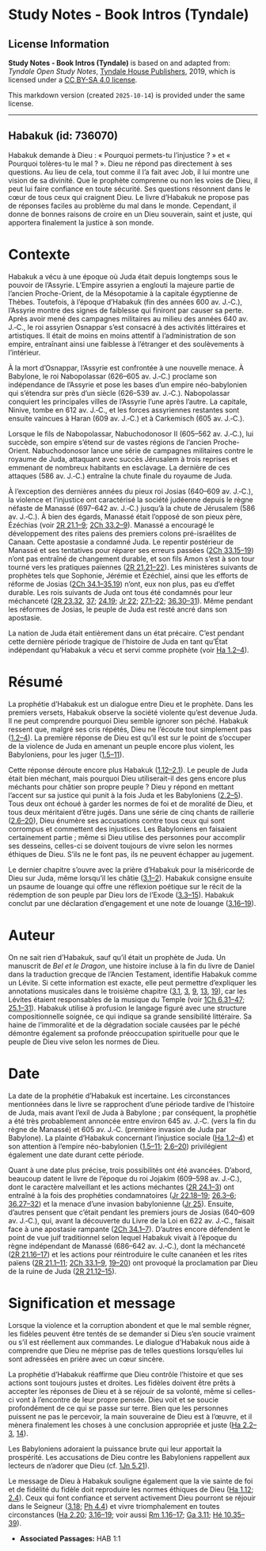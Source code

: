 # Study Notes - Book Intros (Tyndale)

## License Information

**Study Notes - Book Intros (Tyndale)** is based on and adapted from: _Tyndale Open Study Notes_, [Tyndale House Publishers](https://tyndaleopenresources.com/), 2019, which is licensed under a [CC BY-SA 4.0 license](https://creativecommons.org/licenses/by-sa/4.0/legalcode.en).

This markdown version (created `2025-10-14`) is provided under the same license.



--------------------------------

## Habakuk (id: 736070)

Habakuk demande à Dieu : « Pourquoi permets\-tu l’injustice ? » et « Pourquoi tolères\-tu le mal ? ». Dieu ne répond pas directement à ses questions. Au lieu de cela, tout comme il l’a fait avec Job, il lui montre une vision de sa divinité. Que le prophète comprenne ou non les voies de Dieu, il peut lui faire confiance en toute sécurité. Ses questions résonnent dans le cœur de tous ceux qui craignent Dieu. Le livre d’Habakuk ne propose pas de réponses faciles au problème du mal dans le monde. Cependant, il donne de bonnes raisons de croire en un Dieu souverain, saint et juste, qui apportera finalement la justice à son monde.

Contexte
========

Habakuk a vécu à une époque où Juda était depuis longtemps sous le pouvoir de l’Assyrie. L’Empire assyrien a englouti la majeure partie de l’ancien Proche\-Orient, de la Mésopotamie à la capitale égyptienne de Thèbes. Toutefois, à l’époque d’Habakuk (fin des années 600 av. J.‑C.), l’Assyrie montre des signes de faiblesse qui finiront par causer sa perte. Après avoir mené des campagnes militaires au milieu des années 640 av. J.‑C., le roi assyrien Osnappar s’est consacré à des activités littéraires et artistiques. Il était de moins en moins attentif à l’administration de son empire, entraînant ainsi une faiblesse à l’étranger et des soulèvements à l’intérieur.

À la mort d’Osnappar, l’Assyrie est confrontée à une nouvelle menace. À Babylone, le roi Nabopolassar (626–605 av. J.‑C.) proclame son indépendance de l’Assyrie et pose les bases d’un empire néo\-babylonien qui s’étendra sur près d’un siècle (626–539 av. J.‑C.). Nabopolassar conquiert les principales villes de l’Assyrie l’une après l’autre. La capitale, Ninive, tombe en 612 av. J.‑C., et les forces assyriennes restantes sont ensuite vaincues à Haran (609 av. J.‑C.) et à Carkemisch (605 av. J.‑C.).

Lorsque le fils de Nabopolassar, Nabuchodonosor II (605–562 av. J.‑C.), lui succède, son empire s’étend sur de vastes régions de l’ancien Proche\-Orient. Nabuchodonosor lance une série de campagnes militaires contre le royaume de Juda, attaquant avec succès Jérusalem à trois reprises et emmenant de nombreux habitants en esclavage. La dernière de ces attaques (586 av. J.‑C.) entraîne la chute finale du royaume de Juda.

À l’exception des dernières années du pieux roi Josias (640–609 av. J.‑C.), la violence et l’injustice ont caractérisé la société judéenne depuis le règne néfaste de Manassé (697–642 av. J.‑C.) jusqu’à la chute de Jérusalem (586 av. J.‑C.). À bien des égards, Manassé était l’opposé de son pieux père, Ézéchias (voir [2R 21\.1–9](https://ref.ly/2Kgs21:1-2Kgs21:9); [2Ch 33\.2–9](https://ref.ly/2Chr33:2-2Chr33:9)). Manassé a encouragé le développement des rites païens des premiers colons pré\-israélites de Canaan. Cette apostasie a condamné Juda. Le repentir postérieur de Manassé et ses tentatives pour réparer ses erreurs passées ([2Ch 33\.15–19](https://ref.ly/2Chr33:15-2Chr33:19)) n’ont pas entraîné de changement durable, et son fils Amon s’est à son tour tourné vers les pratiques païennes ([2R 21\.21–22](https://ref.ly/2Kgs21:21-2Kgs21:22)). Les ministères suivants de prophètes tels que Sophonie, Jérémie et Ézéchiel, ainsi que les efforts de réforme de Josias ([2Ch 34\.1–35\.19](https://ref.ly/2Chr34:1-2Chr35:19)) n’ont, eux non plus, pas eu d’effet durable. Les rois suivants de Juda ont tous été condamnés pour leur méchanceté ([2R 23\.32](https://ref.ly/2Kgs23:32), [37](https://ref.ly/2Kgs23:37); [24\.19](https://ref.ly/2Kgs24:19); [Jr 22](https://ref.ly/Jer22:1-Jer22:30); [27\.1–22](https://ref.ly/Jer27:1-Jer27:22); [36\.30–31](https://ref.ly/Jer36:30-Jer36:31)). Même pendant les réformes de Josias, le peuple de Juda est resté ancré dans son apostasie.

La nation de Juda était entièrement dans un état précaire. C’est pendant cette dernière période tragique de l’histoire de Juda en tant qu’État indépendant qu’Habakuk a vécu et servi comme prophète (voir [Ha 1\.2–4](https://ref.ly/Hab1:2-Hab1:4)).

Résumé
======

La prophétie d’Habakuk est un dialogue entre Dieu et le prophète. Dans les premiers versets, Habakuk observe la société violente qu’est devenue Juda. Il ne peut comprendre pourquoi Dieu semble ignorer son péché. Habakuk ressent que, malgré ses cris répétés, Dieu ne l’écoute tout simplement pas ([1\.2–4](https://ref.ly/Hab1:2-Hab1:4)). La première réponse de Dieu est qu’il est sur le point de s’occuper de la violence de Juda en amenant un peuple encore plus violent, les Babyloniens, pour les juger ([1\.5–11](https://ref.ly/Hab1:5-Hab1:11)).

Cette réponse déroute encore plus Habakuk ([1\.12–2\.1](https://ref.ly/Hab1:12-Hab2:1)). Le peuple de Juda était bien méchant, mais pourquoi Dieu utiliserait\-il des gens encore plus méchants pour châtier son propre peuple ? Dieu y répond en mettant l’accent sur sa justice qui punit à la fois Juda et les Babyloniens ([2\.2–5](https://ref.ly/Hab2:2-Hab2:5)). Tous deux ont échoué à garder les normes de foi et de moralité de Dieu, et tous deux méritaient d’être jugés. Dans une série de cinq chants de raillerie ([2\.6–20](https://ref.ly/Hab2:6-Hab2:20)), Dieu énumère ses accusations contre tous ceux qui sont corrompus et commettent des injustices. Les Babyloniens en faisaient certainement partie ; même si Dieu utilise des personnes pour accomplir ses desseins, celles\-ci se doivent toujours de vivre selon les normes éthiques de Dieu. S’ils ne le font pas, ils ne peuvent échapper au jugement.

Le dernier chapitre s’ouvre avec la prière d’Habakuk pour la miséricorde de Dieu sur Juda, même lorsqu’il les châtie ([3\.1–2](https://ref.ly/Hab3:1-Hab3:2)). Habakuk consigne ensuite un psaume de louange qui offre une réflexion poétique sur le récit de la rédemption de son peuple par Dieu lors de l’Exode ([3\.3–15](https://ref.ly/Hab3:3-Hab3:15)). Habakuk conclut par une déclaration d’engagement et une note de louange ([3\.16–19](https://ref.ly/Hab3:16-Hab3:19)).

Auteur
======

On ne sait rien d’Habakuk, sauf qu’il était un prophète de Juda. Un manuscrit de *Bel et le Dragon*, une histoire incluse à la fin du livre de Daniel dans la traduction grecque de l’Ancien Testament, identifie Habakuk comme un Lévite. Si cette information est exacte, elle peut permettre d’expliquer les annotations musicales dans le troisième chapitre ([3\.1](https://ref.ly/Hab3:1), [3](https://ref.ly/Hab3:3), [9](https://ref.ly/Hab3:9), [13](https://ref.ly/Hab3:13), [19](https://ref.ly/Hab3:19)), car les Lévites étaient responsables de la musique du Temple (voir [1Ch 6\.31–47](https://ref.ly/1Chr6:31-1Chr6:47); [25\.1–31](https://ref.ly/1Chr25:1-1Chr25:31)). Habakuk utilise à profusion le langage figuré avec une structure compositionnelle soignée, ce qui indique sa grande sensibilité littéraire. Sa haine de l’immoralité et de la dégradation sociale causées par le péché démontre également sa profonde préoccupation spirituelle pour que le peuple de Dieu vive selon les normes de Dieu.

Date
====

La date de la prophétie d’Habakuk est incertaine. Les circonstances mentionnées dans le livre se rapprochent d’une période tardive de l’histoire de Juda, mais avant l’exil de Juda à Babylone ; par conséquent, la prophétie a été très probablement annoncée entre environ 645 av. J.‑C. (vers la fin du règne de Manassé) et 605 av. J.‑C. (première invasion de Juda par Babylone). La plainte d’Habakuk concernant l’injustice sociale ([Ha 1\.2–4](https://ref.ly/Hab1:2-Hab1:4)) et son attention à l’empire néo\-babylonien ([1\.5–11](https://ref.ly/Hab1:5-Hab1:11); [2\.6–20](https://ref.ly/Hab2:6-Hab2:20)) privilégient également une date durant cette période.

Quant à une date plus précise, trois possibilités ont été avancées. D’abord, beaucoup datent le livre de l’époque du roi Jojakim (609–598 av. J.‑C.), dont le caractère malveillant et les actions méchantes ([2R 24\.1–3](https://ref.ly/2Kgs24:1-2Kgs24:3)) ont entraîné à la fois des prophéties condamnatoires ([Jr 22\.18–19](https://ref.ly/Jer22:18-Jer22:19); [26\.3–6](https://ref.ly/Jer26:3-Jer26:6); [36\.27–32](https://ref.ly/Jer36:27-Jer36:32)) et la menace d’une invasion babylonienne ([Jr 25](https://ref.ly/Jer25:1-Jer25:38)). Ensuite, d’autres pensent que c’était pendant les premiers jours de Josias (640–609 av. J.‑C.), qui, avant la découverte du Livre de la Loi en 622 av. J.‑C., faisait face à une apostasie rampante ([2Ch 34\.1–7](https://ref.ly/2Chr34:1-2Chr34:7)). D’autres encore défendent le point de vue juif traditionnel selon lequel Habakuk vivait à l’époque du règne indépendant de Manassé (686–642 av. J.‑C.), dont la méchanceté ([2R 21\.16–17](https://ref.ly/2Kgs21:16-2Kgs21:17)) et les actions pour réintroduire le culte cananéen et les rites païens ([2R 21\.1–11](https://ref.ly/2Kgs21:1-2Kgs21:11); [2Ch 33\.1–9](https://ref.ly/2Chr33:1-2Chr33:9), [19–20](https://ref.ly/2Chr33:19-2Chr33:20)) ont provoqué la proclamation par Dieu de la ruine de Juda ([2R 21\.12–15](https://ref.ly/2Kgs21:12-2Kgs21:15)).

Signification et message
========================

Lorsque la violence et la corruption abondent et que le mal semble régner, les fidèles peuvent être tentés de se demander si Dieu s’en soucie vraiment ou s’il est réellement aux commandes. Le dialogue d’Habakuk nous aide à comprendre que Dieu ne méprise pas de telles questions lorsqu’elles lui sont adressées en prière avec un cœur sincère.

La prophétie d’Habakuk réaffirme que Dieu contrôle l’histoire et que ses actions sont toujours justes et droites. Les fidèles doivent être prêts à accepter les réponses de Dieu et à se réjouir de sa volonté, même si celles\-ci vont à l’encontre de leur propre pensée. Dieu voit et se soucie profondément de ce qui se passe sur terre. Bien que les personnes puissent ne pas le percevoir, la main souveraine de Dieu est à l’œuvre, et il mènera finalement les choses à une conclusion appropriée et juste ([Ha 2\.2–3](https://ref.ly/Hab2:2-Hab2:3), [14](https://ref.ly/Hab2:14)).

Les Babyloniens adoraient la puissance brute qui leur apportait la prospérité. Les accusations de Dieu contre les Babyloniens rappellent aux lecteurs de n’adorer que Dieu (cf. [1Jn 5\.21](https://ref.ly/1John5:21)).

Le message de Dieu à Habakuk souligne également que la vie sainte de foi et de fidélité du fidèle doit reproduire les normes éthiques de Dieu ([Ha 1\.12](https://ref.ly/Hab1:12); [2\.4](https://ref.ly/Hab2:4)). Ceux qui font confiance et servent activement Dieu pourront se réjouir dans le Seigneur ([3\.18](https://ref.ly/Hab3:18); [Ph 4\.4](https://ref.ly/Phil4:4)) et vivre triomphalement en toutes circonstances ([Ha 2\.20](https://ref.ly/Hab2:20); [3\.16–19](https://ref.ly/Hab3:16-Hab3:19); voir aussi [Rm 1\.16–17](https://ref.ly/Rom1:16-Rom1:17); [Ga 3\.11](https://ref.ly/Gal3:11); [Hé 10\.35–39](https://ref.ly/Heb10:35-Heb10:39)).

* **Associated Passages:** HAB 1:1

